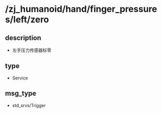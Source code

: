 # /zj_humanoid/hand/finger_pressures/left/zero

## description
- 左手压力传感器标零

## type
- Service

## msg_type
- std_srvs/Trigger


